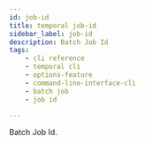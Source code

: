 ```yaml
---
id: job-id
title: temporal job-id
sidebar_label: job-id
description: Batch Job Id
tags: 
    - cli reference
    - temporal cli
    - options-feature
    - command-line-interface-cli
    - batch job
    - job id

---
```


Batch Job Id.
